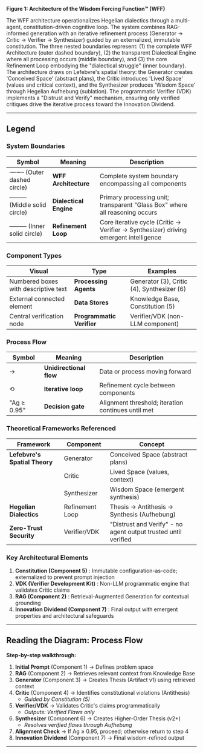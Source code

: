 **Figure 1: Architecture of the Wisdom Forcing Function™ (WFF)**

The WFF architecture operationalizes Hegelian dialectics through a multi-agent, constitution-driven cognitive loop. The system combines RAG-informed generation with an iterative refinement process (Generator → Critic → Verifier → Synthesizer) guided by an externalized, immutable constitution. The three nested boundaries represent: (1) the complete WFF Architecture (outer dashed boundary), (2) the transparent Dialectical Engine where all processing occurs (middle boundary), and (3) the core Refinement Loop embodying the "dialectical struggle" (inner boundary). The architecture draws on Lefebvre's spatial theory: the Generator creates 'Conceived Space' (abstract plans), the Critic introduces 'Lived Space' (values and critical context), and the Synthesizer produces 'Wisdom Space' through Hegelian Aufhebung (sublation). The programmatic Verifier (VDK) implements a "Distrust and Verify" mechanism, ensuring only verified critiques drive the iterative process toward the Innovation Dividend.

---

## Legend

### System Boundaries

| Symbol                         | Meaning                      | Description                                                                            |
| ------------------------------ | ---------------------------- | -------------------------------------------------------------------------------------- |
| ┄┄┄┄ (Outer dashed circle) | **WFF Architecture**   | Complete system boundary encompassing all components                                   |
| ──── (Middle solid circle) | **Dialectical Engine** | Primary processing unit; transparent "Glass Box" where all reasoning occurs            |
| ──── (Inner solid circle)  | **Refinement Loop**    | Core iterative cycle (Critic → Verifier → Synthesizer) driving emergent intelligence |

### Component Types

| Visual                               | Type                            | Examples                                   |
| ------------------------------------ | ------------------------------- | ------------------------------------------ |
| Numbered boxes with descriptive text | **Processing Agents**     | Generator (3), Critic (4), Synthesizer (6) |
| External connected element           | **Data Stores**           | Knowledge Base, Constitution (5)           |
| Central verification node            | **Programmatic Verifier** | Verifier/VDK (non-LLM component)           |

### Process Flow

| Symbol       | Meaning                       | Description                                        |
| ------------ | ----------------------------- | -------------------------------------------------- |
| →           | **Unidirectional flow** | Data or process moving forward                     |
| ⟲           | **Iterative loop**      | Refinement cycle between components                |
| "Ag ≥ 0.95" | **Decision gate**       | Alignment threshold; iteration continues until met |

### Theoretical Frameworks Referenced

| Framework                           | Component       | Concept                                                        |
| ----------------------------------- | --------------- | -------------------------------------------------------------- |
| **Lefebvre's Spatial Theory** | Generator       | Conceived Space (abstract plans)                               |
|                                     | Critic          | Lived Space (values, context)                                  |
|                                     | Synthesizer     | Wisdom Space (emergent synthesis)                              |
| **Hegelian Dialectics**       | Refinement Loop | Thesis → Antithesis → Synthesis (Aufhebung)                  |
| **Zero-Trust Security**       | Verifier/VDK    | "Distrust and Verify" - no agent output trusted until verified |

### Key Architectural Elements

1. **Constitution (Component 5)** : Immutable configuration-as-code; externalized to prevent prompt injection
2. **VDK (Verifier Development Kit)** : Non-LLM programmatic engine that validates Critic claims
3. **RAG (Component 2)** : Retrieval-Augmented Generation for contextual grounding
4. **Innovation Dividend (Component 7)** : Final output with emergent properties and architectural safeguards

---

## Reading the Diagram: Process Flow

**Step-by-step walkthrough:**

1. **Initial Prompt** (Component 1) → Defines problem space
2. **RAG** (Component 2) → Retrieves relevant context from Knowledge Base
3. **Generator** (Component 3) → Creates Thesis (Artifact v1) using retrieved context
4. **Critic** (Component 4) → Identifies constitutional violations (Antithesis)
   * *Guided by Constitution (5)*
5. **Verifier/VDK** → Validates Critic's claims programmatically
   * *Outputs: Verified Flaws only*
6. **Synthesizer** (Component 6) → Creates Higher-Order Thesis (v2+)
   * *Resolves verified flaws through Aufhebung*
7. **Alignment Check** → If Ag ≥ 0.95, proceed; otherwise return to step 4
8. **Innovation Dividend** (Component 7) → Final wisdom-refined output

---
